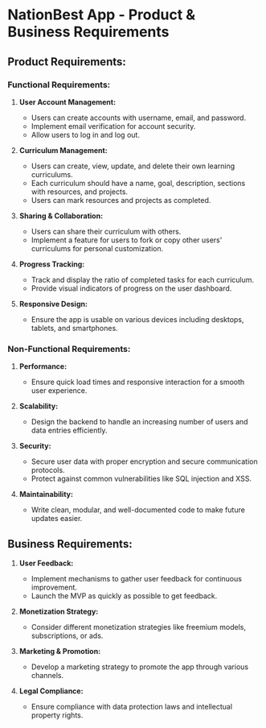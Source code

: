 # NationBest  App - Product & Business Requirements

## Product Requirements:

### Functional Requirements:

1. **User Account Management:**
   - Users can create accounts with username, email, and password.
   - Implement email verification for account security.
   - Allow users to log in and log out.

2. **Curriculum Management:**
   - Users can create, view, update, and delete their own learning curriculums.
   - Each curriculum should have a name, goal, description, sections with resources, and projects.
   - Users can mark resources and projects as completed.

3. **Sharing & Collaboration:**
   - Users can share their curriculum with others.
   - Implement a feature for users to fork or copy other users' curriculums for personal customization.

4. **Progress Tracking:**
   - Track and display the ratio of completed tasks for each curriculum.
   - Provide visual indicators of progress on the user dashboard.

5. **Responsive Design:**
   - Ensure the app is usable on various devices including desktops, tablets, and smartphones.

### Non-Functional Requirements:

1. **Performance:**
   - Ensure quick load times and responsive interaction for a smooth user experience.

2. **Scalability:**
   - Design the backend to handle an increasing number of users and data entries efficiently.

3. **Security:**
   - Secure user data with proper encryption and secure communication protocols.
   - Protect against common vulnerabilities like SQL injection and XSS.

4. **Maintainability:**
   - Write clean, modular, and well-documented code to make future updates easier.

## Business Requirements:

1. **User Feedback:**
   - Implement mechanisms to gather user feedback for continuous improvement.
   - Launch the MVP as quickly as possible to get feedback.

2. **Monetization Strategy:**
   - Consider different monetization strategies like freemium models, subscriptions, or ads.

3. **Marketing & Promotion:**
   - Develop a marketing strategy to promote the app through various channels.

4. **Legal Compliance:**
   - Ensure compliance with data protection laws and intellectual property rights.
